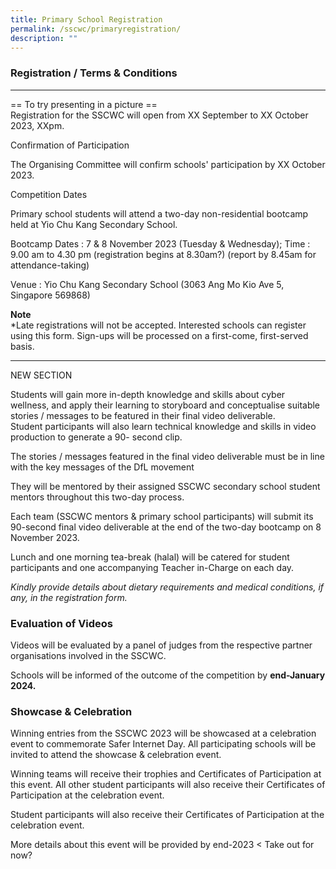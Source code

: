 ```yaml
---
title: Primary School Registration
permalink: /sscwc/primaryregistration/
description: ""
---
```

### **Registration / Terms &amp; Conditions**

---
== To try presenting in a picture == \
Registration for the SSCWC will open from XX September to XX October 2023, XXpm. 

Confirmation of Participation

The Organising Committee will confirm schools' participation by XX October 2023.

Competition Dates

Primary school students will attend a two-day non-residential bootcamp held at Yio Chu Kang Secondary School.

Bootcamp Dates : 7 &amp; 8 November 2023 (Tuesday &amp; Wednesday); Time : 9.00 am to 4.30 pm (registration begins at 8.30am?) (report by 8.45am for attendance-taking)

Venue : Yio Chu Kang Secondary School (3063 Ang Mo Kio Ave 5, Singapore 569868)

**Note**\
*Late registrations will not be accepted. Interested schools can register using this form. Sign-ups will be processed on a first-come, first-served basis.

---

NEW SECTION 

Students will gain more in-depth knowledge and skills about cyber wellness, and apply their learning to storyboard and conceptualise suitable stories / messages to be featured in their final video deliverable. <br>
Student participants will also learn technical knowledge and skills in video production to generate a 90- second clip.

The stories / messages featured in the final video deliverable must be in line with the key messages of the DfL movement

They will be mentored by their assigned SSCWC secondary school student mentors throughout this two-day process.

Each team (SSCWC mentors &amp; primary school participants) will submit its 90-second final video deliverable at the end of the two-day bootcamp on 8 November 2023.

Lunch and one morning tea-break (halal) will be catered for student participants and one accompanying Teacher in-Charge on each day. 

*Kindly provide details about dietary requirements and medical conditions, if any, in the registration form.*


### **Evaluation of Videos**

Videos will be evaluated by a panel of judges from the respective partner organisations involved in the SSCWC.

Schools will be informed of the outcome of the competition by **end-January 2024.**

### **Showcase &amp; Celebration**

Winning entries from the SSCWC 2023 will be showcased at a celebration event to commemorate Safer Internet Day. All participating schools will be invited to attend the showcase &amp; celebration event.

Winning teams will receive their trophies and Certificates of Participation at this event. All other student participants will also receive their Certificates of Participation at the celebration event.

Student participants will also receive their Certificates of Participation at the celebration event.

More details about this event will be provided by end-2023 &lt; Take out for now?